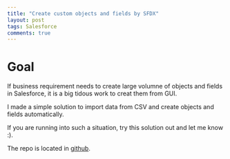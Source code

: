 ```yaml
---
title: "Create custom objects and fields by SFDX"
layout: post
tags: Salesforce
comments: true
---
```


# Goal

If business requirement needs to create large volumne of objects and fields in Salesforce, it is a big tidous work to creat them from GUI.

I made a simple solution to import data from CSV and create objects and fields automatically.

If you are running into such a situation, try this solution out and let me know :).

The repo is located in [github](https://github.com/Xixiao007/DX-Data-Mode-Setup).
